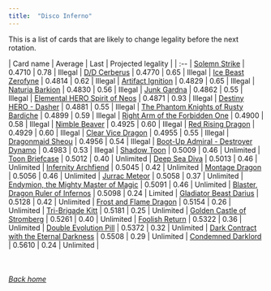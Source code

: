 ```yaml
---
title:  "Disco Inferno"
---
```


This is a list of cards that are likely to change legality before the next rotation.

| Card name | Average | Last | Projected legality |
| :-- |
[Solemn Strike](https://db.ygoprodeck.com/card/?search=Solemn%20Strike) | 0.4710 | 0.78 | Illegal |
[D/D Cerberus](https://db.ygoprodeck.com/card/?search=D/D%20Cerberus) | 0.4770 | 0.65 | Illegal |
[Ice Beast Zerofyne](https://db.ygoprodeck.com/card/?search=Ice%20Beast%20Zerofyne) | 0.4814 | 0.62 | Illegal |
[Artifact Ignition](https://db.ygoprodeck.com/card/?search=Artifact%20Ignition) | 0.4829 | 0.65 | Illegal |
[Naturia Barkion](https://db.ygoprodeck.com/card/?search=Naturia%20Barkion) | 0.4830 | 0.56 | Illegal |
[Junk Gardna](https://db.ygoprodeck.com/card/?search=Junk%20Gardna) | 0.4862 | 0.55 | Illegal |
[Elemental HERO Spirit of Neos](https://db.ygoprodeck.com/card/?search=Elemental%20HERO%20Spirit%20of%20Neos) | 0.4871 | 0.93 | Illegal |
[Destiny HERO - Dasher](https://db.ygoprodeck.com/card/?search=Destiny%20HERO%20-%20Dasher) | 0.4881 | 0.55 | Illegal |
[The Phantom Knights of Rusty Bardiche](https://db.ygoprodeck.com/card/?search=The%20Phantom%20Knights%20of%20Rusty%20Bardiche) | 0.4899 | 0.59 | Illegal |
[Right Arm of the Forbidden One](https://db.ygoprodeck.com/card/?search=Right%20Arm%20of%20the%20Forbidden%20One) | 0.4900 | 0.58 | Illegal |
[Nimble Beaver](https://db.ygoprodeck.com/card/?search=Nimble%20Beaver) | 0.4925 | 0.60 | Illegal |
[Red Rising Dragon](https://db.ygoprodeck.com/card/?search=Red%20Rising%20Dragon) | 0.4929 | 0.60 | Illegal |
[Clear Vice Dragon](https://db.ygoprodeck.com/card/?search=Clear%20Vice%20Dragon) | 0.4955 | 0.55 | Illegal |
[Dragonmaid Sheou](https://db.ygoprodeck.com/card/?search=Dragonmaid%20Sheou) | 0.4956 | 0.54 | Illegal |
[Boot-Up Admiral - Destroyer Dynamo](https://db.ygoprodeck.com/card/?search=Boot-Up%20Admiral%20-%20Destroyer%20Dynamo) | 0.4983 | 0.53 | Illegal |
[Shadow Toon](https://db.ygoprodeck.com/card/?search=Shadow%20Toon) | 0.5009 | 0.46 | Unlimited |
[Toon Briefcase](https://db.ygoprodeck.com/card/?search=Toon%20Briefcase) | 0.5012 | 0.40 | Unlimited |
[Deep Sea Diva](https://db.ygoprodeck.com/card/?search=Deep%20Sea%20Diva) | 0.5013 | 0.46 | Unlimited |
[Infernity Archfiend](https://db.ygoprodeck.com/card/?search=Infernity%20Archfiend) | 0.5045 | 0.42 | Unlimited |
[Montage Dragon](https://db.ygoprodeck.com/card/?search=Montage%20Dragon) | 0.5056 | 0.46 | Unlimited |
[Jurrac Meteor](https://db.ygoprodeck.com/card/?search=Jurrac%20Meteor) | 0.5058 | 0.37 | Unlimited |
[Endymion, the Mighty Master of Magic](https://db.ygoprodeck.com/card/?search=Endymion,%20the%20Mighty%20Master%20of%20Magic) | 0.5091 | 0.46 | Unlimited |
[Blaster, Dragon Ruler of Infernos](https://db.ygoprodeck.com/card/?search=Blaster,%20Dragon%20Ruler%20of%20Infernos) | 0.5098 | 0.24 | Limited |
[Gladiator Beast Darius](https://db.ygoprodeck.com/card/?search=Gladiator%20Beast%20Darius) | 0.5128 | 0.42 | Unlimited |
[Frost and Flame Dragon](https://db.ygoprodeck.com/card/?search=Frost%20and%20Flame%20Dragon) | 0.5154 | 0.26 | Unlimited |
[Tri-Brigade Kitt](https://db.ygoprodeck.com/card/?search=Tri-Brigade%20Kitt) | 0.5181 | 0.25 | Unlimited |
[Golden Castle of Stromberg](https://db.ygoprodeck.com/card/?search=Golden%20Castle%20of%20Stromberg) | 0.5261 | 0.40 | Unlimited |
[Foolish Return](https://db.ygoprodeck.com/card/?search=Foolish%20Return) | 0.5322 | 0.36 | Unlimited |
[Double Evolution Pill](https://db.ygoprodeck.com/card/?search=Double%20Evolution%20Pill) | 0.5372 | 0.32 | Unlimited |
[Dark Contract with the Eternal Darkness](https://db.ygoprodeck.com/card/?search=Dark%20Contract%20with%20the%20Eternal%20Darkness) | 0.5508 | 0.29 | Unlimited |
[Condemned Darklord](https://db.ygoprodeck.com/card/?search=Condemned%20Darklord) | 0.5610 | 0.24 | Unlimited |

<br>

###### [Back home](index)